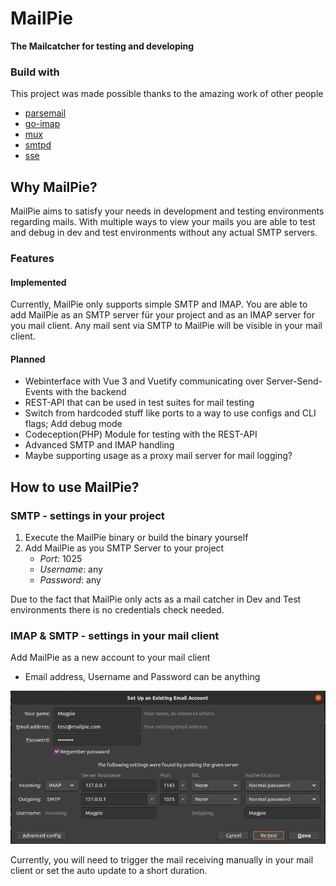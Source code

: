 # MailPie
**The Mailcatcher for testing and developing**

### Build with
This project was made possible thanks to the amazing work of other people
* [parsemail](https://github.com/DusanKasan/parsemail)
* [go-imap](https://github.com/emersion/go-imap)
* [mux](https://github.com/gorilla/mux)
* [smtpd](https://github.com/mhale/smtpd)
* [sse](https://github.com/r3labs/sse)

## Why MailPie?
MailPie aims to satisfy your needs in development and testing environments regarding mails.
With multiple ways to view your mails you are able to test and debug in dev and test environments
without any actual SMTP servers.

### Features
#### Implemented
Currently, MailPie only supports simple SMTP and IMAP. You are able to add MailPie as an SMTP server für your project
and as an IMAP server for you mail client. Any mail sent via SMTP to MailPie will be visible in your mail client.

#### Planned
- Webinterface with Vue 3 and Vuetify communicating over Server-Send-Events with the backend
- REST-API that can be used in test suites for mail testing
- Switch from hardcoded stuff like ports to a way to use configs and CLI flags; Add debug mode
- Codeception(PHP) Module for testing with the REST-API
- Advanced SMTP and IMAP handling
- Maybe supporting usage as a proxy mail server for mail logging?

## How to use MailPie?
### SMTP - settings in your project
1. Execute the MailPie binary or build the binary yourself
2. Add MailPie as you SMTP Server to your project
    - *Port*: 1025
    - *Username*: any
    - *Password*: any

Due to the fact that MailPie only acts as a mail catcher in Dev and Test environments there
is no credentials check needed.

### IMAP & SMTP - settings in your mail client
Add MailPie as a new account to your mail client
- Email address, Username and Password can be anything

![Mail Settings in Thunderbird 68][mail-settings]

Currently, you will need to trigger the mail receiving manually in your mail client or set the auto update to a short 
duration.

[mail-settings]: readme/mail_settings.png